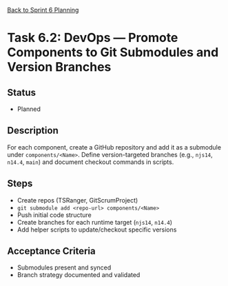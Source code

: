 [Back to Sprint 6 Planning](./planning.md)

# Task 6.2: DevOps — Promote Components to Git Submodules and Version Branches

## Status
- Planned

## Description
For each component, create a GitHub repository and add it as a submodule under `components/<Name>`. Define version-targeted branches (e.g., `njs14`, `n14.4`, `main`) and document checkout commands in scripts.

## Steps
- Create repos (TSRanger, GitScrumProject)
- `git submodule add <repo-url> components/<Name>`
- Push initial code structure
- Create branches for each runtime target (`njs14`, `n14.4`)
- Add helper scripts to update/checkout specific versions

## Acceptance Criteria
- Submodules present and synced
- Branch strategy documented and validated
